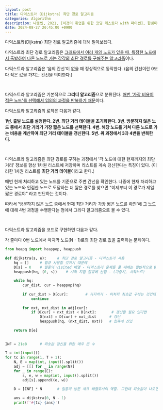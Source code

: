 ```yaml
---
layout: post
title: 다익스트라 (Dijkstra) 최단 경로 알고리즘
categories: Algorithm
description: 나동빈, 2021, [이것이 취업을 위한 코딩 테스트다 with 파이썬], 한빛미디어
date: 2024-08-27 20:45:00 +0900
---
```

다익스트라(Dijkstra) 최단 경로 알고리즘에 대해 알아보겠다.

다익스트라 최단 경로 알고리즘은 <u>그래프에서 여러 개의 노드가 있을 때, 특정한 노드에서 출발하여 다른 노드로 가는 각각의 최단 경로를 구해주는 알고리즘</u>이다.

다익스트라 알고리즘은 '음의 간선'이 없을 때 정상적으로 동작한다. (음의 간선이란 0보다 작은 값을 가지는 간선을 의미한다.)

<br>

다익스트라 알고리즘은 기본적으로 <b>그리디 알고리즘</b>으로 분류된다. <u>매번 '가장 비용이 적은 노드'를 선택해서 임의의 과정을 반복하기 때문</u>이다.

다익스트라 알고리즘의 로직은 다음과 같다.

<b>1번. 출발 노드를 설정한다.
2번. 최단 거리 테이블을 초기화한다.
3번. 방문하지 않은 노드 중에서 최단 거리가 가장 짧은 노드를 선택한다.
4번. 해당 노드를 거쳐 다른 노드로 가는 비용을 계산하여 최단 거리 테이블을 갱신한다.
5번. 위 과정에서 3과 4번을 반복한다.</b>

<br>

다익스트라 알고리즘은 최단 경로를 구하는 과정에서 '각 노드에 대한 현재까지의 최단 거리' 정보를 항상 1차원 리스트에 저장하며 리스트를 계속 갱신한다는 특징이 있다. (이러한 1차원 리스트를 <b>최단 거리 테이블</b>이라고 한다.)

매번 현재 처리하고 있는 노드를 기준으로 주변 간선을 확인한다. 나중에 현재 처리하고 있는 노드와 인접한 노드로 도달하는 더 짧은 경로를 찾으면 "이제부터 이 경로가 제일 짧은 경로야" 라고 판단하는 것이다.

따라서 '방문하지 않은 노드 중에서 현재 최단 거리가 가장 짧은 노드를 확인'해 그 노드에 대해 4번 과정을 수행한다는 점에서 그리디 알고리즘으로 볼 수 있다.

<br>

다익스트라 알고리즘을 코드로 구현하면 다음과 같다.

각 줄마다 0번 노드에서 마지막 노드(N - 1)로의 최단 경로 값을 출력하는 문제이다.

```python
from heapq import heappop, heappush
 
def dijkstra(s, e):     # 최단 경로 알고리즘 - 다익스트라 사용
    hq = []     # 힙큐 사용할 것이기 때문에
    D[s] = 0    # 일종의 visited 배열 - 다익스트라 문제를 풀 때에는 일반적으로 D 라고 명명한다고 함
    heappush(hq, (0, s))    # 시작 지점 힙큐에 산입 - (가중치, 시작노드)
 
    while hq:
        cur_dist, cur = heappop(hq)
 
        if cur_dist > D[cur]:        # 가지치기 - 어차피 최솟값 구하는 것인데 만약 D 배열의 해당 지점 최솟값보다 큰 값이 나오면 더 이상 볼 것 없음
            continue
 
        for nxt, nxt_dist in adj[cur]:
            if D[cur] + nxt_dist < D[nxt]:       # 갱신할 필요 있다면
                D[nxt] = D[cur] + nxt_dist      # 갱신
                heappush(hq, (nxt_dist, nxt))   # 힙큐에 산입
 
    return D[e]
 
 
INF = 21e8      # 최솟값 갱신을 위한 매우 큰 수
 
T = int(input())
for tc in range(1, T + 1):
    N, E = map(int, input().split())
    adj = [[] for _ in range(N)]
    for _ in range(E):
        s, e, w = map(int, input().split())
        adj[s].append((e, w))
 
    D = [INF] * N       # 일종의 방문 체크 배열로서의 역할. 그런데 최솟값이 나오면 갱신된다.
 
    ans = dijkstra(0, N - 1)
    print(f'#{tc} {ans}')
```